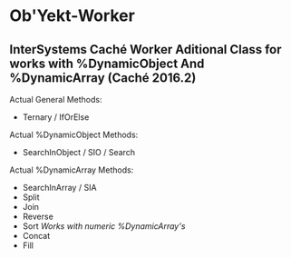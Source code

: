 # Ob'Yekt-Worker
## InterSystems Caché Worker Aditional Class for works with %DynamicObject And %DynamicArray (Caché 2016.2)

Actual General Methods:
* Ternary / IfOrElse

Actual %DynamicObject Methods:
* SearchInObject / SIO / Search

Actual %DynamicArray Methods:
* SearchInArray / SIA
* Split
* Join
* Reverse
* Sort       *Works with numeric %DynamicArray's*
* Concat
* Fill
